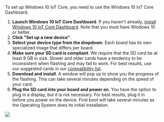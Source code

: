 <div class="col-md-12 col-xs-24 col-no-padding">
  <p>To set up Windows 10 IoT Core, you need to use the Windows 10 IoT Core Dashboard.</p>
  <ol class="inline-list">
    <li><b>Launch Windows 10 IoT Core Dashboard</b>. If you haven't already, <a href="http://ms-iot.github.io/content/en-US/GetStarted" target="_blank">install Windows 10 IoT Core Dashboard</a>. Note that you must have Windows 10 or better.</li>
    <li><b>Click "Set up a new device"</b>.</li>
    <li><b>Select your device type from the dropdown</b>. Each board has its own specialized image that differs per board.</li>
    <li><b>Make sure your SD card is compliant</b>. We require that the SD card be at least 8 GB in size. Slower and older cards have a tendency to be inconsistent when flashing and may fail to work.
    For best results, use our suggested cards in our <a href="http://ms-iot.github.io/content/en-US/Docs/HardwareCompatList.htm#Storage" target="_blank">compatibility list</a>.</li> 
    <li><b>Download and install</b>. A window will pop up to show you the progress of the flashing. This can take several minutes depending on the speed of your card.</li> 
    <li><b>Plug the SD card into your board and power on</b>. You have the option to plug in a display, but it is not necessary. For best results, plug it in before you power on the device. First boot will take several minutes as the Operating System does its initial installation.</li>
  </ol>
</div>

<div class="col-md-10 col-xs-24">
  <img src="{{site.baseurl}}/Resources/images/get-started/dashboard-1.png" />
</div>
